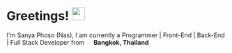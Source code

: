<h1>Greetings! <img src="https://media.discordapp.net/attachments/1329023523188113421/1329023860473073704/meow_attention.gif?ex=6788d56c&is=678783ec&hm=7d823daee437b76a9b0967631de3b3fa0a0943bf3498a6b25d53988c4e54112d&=&width=152&height=160" width="30"/></h1>

I'm Sanya Phoso (Nas), I am currently a Programmer | Front-End | Back-End | Full Stack Developer from <img src="https://media.discordapp.net/attachments/1329023523188113421/1329023822552109136/world.png?ex=6788d563&is=678783e3&hm=58242b46dcc5fee3457d40b8b149ab744babdc79963e96dd5eaf2afde0d9a5df&=&format=webp&quality=lossless&width=588&height=588" width="13"/> <b>Bangkok, Thailand</b>

<!--
**sanyaphoso/sanyaphoso** is a ✨ _special_ ✨ repository because its `README.md` (this file) appears on your GitHub profile.

Here are some ideas to get you started:

- 🔭 I’m currently working on ...
- 🌱 I’m currently learning ...
- 👯 I’m looking to collaborate on ...
- 🤔 I’m looking for help with ...
- 💬 Ask me about ...
- 📫 How to reach me: ...
- 😄 Pronouns: ...
- ⚡ Fun fact: ...
-->
